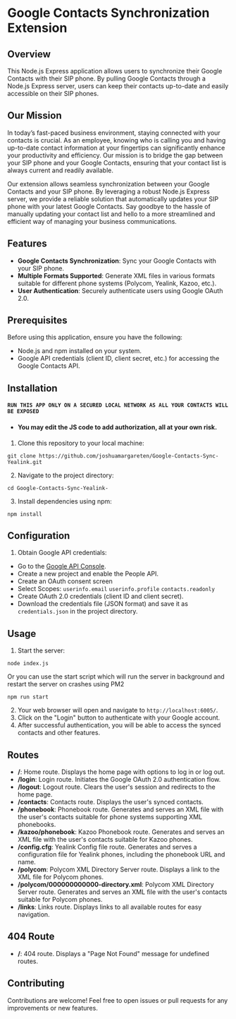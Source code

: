 # Google Contacts Synchronization Extension

## Overview
This Node.js Express application allows users to synchronize their Google Contacts with their SIP phone. By pulling Google Contacts through a Node.js Express server, users can keep their contacts up-to-date and easily accessible on their SIP phones.

## Our Mission
In today’s fast-paced business environment, staying connected with your contacts is crucial. As an employee, knowing who is calling you and having up-to-date contact information at your fingertips can significantly enhance your productivity and efficiency. Our mission is to bridge the gap between your SIP phone and your Google Contacts, ensuring that your contact list is always current and readily available.

Our extension allows seamless synchronization between your Google Contacts and your SIP phone. By leveraging a robust Node.js Express server, we provide a reliable solution that automatically updates your SIP phone with your latest Google Contacts. Say goodbye to the hassle of manually updating your contact list and hello to a more streamlined and efficient way of managing your business communications.

## Features
- **Google Contacts Synchronization**: Sync your Google Contacts with your SIP phone.
- **Multiple Formats Supported**: Generate XML files in various formats suitable for different phone systems (Polycom, Yealink, Kazoo, etc.).
- **User Authentication**: Securely authenticate users using Google OAuth 2.0.

## Prerequisites
Before using this application, ensure you have the following:
- Node.js and npm installed on your system.
- Google API credentials (client ID, client secret, etc.) for accessing the Google Contacts API.

## Installation
#### ```RUN THIS APP ONLY ON A SECURED LOCAL NETWORK AS ALL YOUR CONTACTS WILL BE EXPOSED```
- #### You may edit the JS code to add authorization, all at your own risk.
1. Clone this repository to your local machine:
```
git clone https://github.com/joshuamargareten/Google-Contacts-Sync-Yealink.git
```
2. Navigate to the project directory:
```
cd Google-Contacts-Sync-Yealink-
```
3. Install dependencies using npm:
```
npm install
```

## Configuration
1. Obtain Google API credentials:
- Go to the [Google API Console](https://console.developers.google.com/).
- Create a new project and enable the People API.
- Create an OAuth consent screen
- Select Scopes: ```userinfo.email``` ```userinfo.profile``` ```contacts.readonly```
- Create OAuth 2.0 credentials (client ID and client secret).
- Download the credentials file (JSON format) and save it as `credentials.json` in the project directory.

## Usage
1. Start the server:
```
node index.js
```
Or you can use the start script which will run the server in background and restart the server on crashes using PM2
```
npm run start
```
2. Your web browser will open and navigate to `http://localhost:6005/`.
3. Click on the "Login" button to authenticate with your Google account.
4. After successful authentication, you will be able to access the synced contacts and other features.

## Routes
- **/**: Home route. Displays the home page with options to log in or log out.
- **/login**: Login route. Initiates the Google OAuth 2.0 authentication flow.
- **/logout**: Logout route. Clears the user's session and redirects to the home page.
- **/contacts**: Contacts route. Displays the user's synced contacts.
- **/phonebook**: Phonebook route. Generates and serves an XML file with the user's contacts suitable for phone systems supporting XML phonebooks.
- **/kazoo/phonebook**: Kazoo Phonebook route. Generates and serves an XML file with the user's contacts suitable for Kazoo phones.
- **/config.cfg**: Yealink Config file route. Generates and serves a configuration file for Yealink phones, including the phonebook URL and name.
- **/polycom**: Polycom XML Directory Server route. Displays a link to the XML file for Polycom phones.
- **/polycom/000000000000-directory.xml**: Polycom XML Directory Server route. Generates and serves an XML file with the user's contacts suitable for Polycom phones.
- **/links**: Links route. Displays links to all available routes for easy navigation.

## 404 Route
- **/**: 404 route. Displays a "Page Not Found" message for undefined routes.

## Contributing
Contributions are welcome! Feel free to open issues or pull requests for any improvements or new features.
